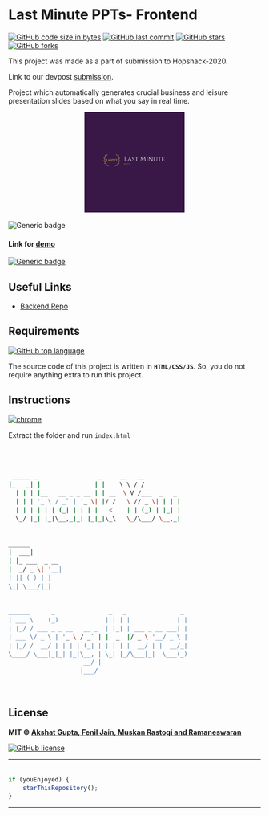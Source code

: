 # Last Minute PPTs- Frontend

[![GitHub code size in bytes](https://img.shields.io/github/languages/code-size/akshatvg/LastMinutePPTFrontend?logo=github&style=social)](https://github.com/akshatvg/) [![GitHub last commit](https://img.shields.io/github/last-commit/akshatvg/LastMinutePPTFrontend?style=social&logo=git)](https://github.com/akshatvg/) [![GitHub stars](https://img.shields.io/github/stars/akshatvg/LastMinutePPTFrontend?style=social)](https://github.com/akshatvg/LastMinutePPTFrontend/stargazers) [![GitHub forks](https://img.shields.io/github/forks/akshatvg/LastMinutePPTFrontend?style=social&logo=git)](https://github.com/akshatvg/LastMinutePPTFrontend/network)

This project was made as a part of submission to Hopshack-2020.

Link to our devpost [submission](https://devpost.com/software/last-minute-ppts).

Project which automatically generates crucial business and leisure presentation slides based on what you say in real time.

<p align="center">
<a href="#!">
<img src="assets/img/logo.png" width="200px" alt="Last Minute PPTs Logo"/>
</a>
</p>

![Generic badge](https://img.shields.io/badge/Last_Minute-PPTs-orange) 

#### Link for [demo](https://lmppt.akshatvg.com) 
[![Generic badge](https://img.shields.io/badge/view-demo-orange)](https://lmppt.akshatvg.com)

## Useful Links

- [Backend Repo](https://github.com/Devil39/LastMinutePPTbackend)

## Requirements

[![GitHub top language](https://img.shields.io/github/languages/top/akshatvg/LastMinutePPTFrontend?logo=css&style=social)](https://github.com/akshatvg/)

The source code of this project is written in **`HTML/CSS/JS`**. So, you do not require anything extra to run this project.

## Instructions

[![chrome](https://img.shields.io/badge/Open-index.html-lightgrey.svg?logo=google-chrome&style=popout&logoColor=red)](#!)

Extract the folder and run `index.html`



```bash



 _____ _                 _     __   __            
|_   _| |               | |    \ \ / /            
  | | | |__   __ _ _ __ | | __  \ V /___  _   _   
  | | | '_ \ / _` | '_ \| |/ /   \ // _ \| | | |  
  | | | | | | (_| | | | |   <    | | (_) | |_| |  
  \_/ |_| |_|\__,_|_| |_|_|\_\   \_/\___/ \__,_|  
                                                  
                                                  
______                                            
|  ___|                                           
| |_ ___  _ __                                    
|  _/ _ \| '__|                                   
| || (_) | |                                      
\_| \___/|_|                                      
                                                  
                                                  
______      _               _   _               _ 
| ___ \    (_)             | | | |             | |
| |_/ / ___ _ _ __   __ _  | |_| | ___ _ __ ___| |
| ___ \/ _ \ | '_ \ / _` | |  _  |/ _ \ '__/ _ \ |
| |_/ /  __/ | | | | (_| | | | | |  __/ | |  __/_|
\____/ \___|_|_| |_|\__, | \_| |_/\___|_|  \___(_)
                     __/ |                        
                    |___/                         

 


```

## License

**MIT &copy; [Akshat Gupta, Fenil Jain, Muskan Rastogi and Ramaneswaran](https://github.com/akshatvg/LastMinutePPTFrontend/blob/master/LICENSE)**

[![GitHub license](https://img.shields.io/github/license/akshatvg/LastMinutePPTFrontend?style=social&logo=github)](https://github.com/akshatvg/LastMinutePPTFrontend/blob/master/LICENSE)

---------

```javascript

if (youEnjoyed) {
    starThisRepository();
}

```

-----------

